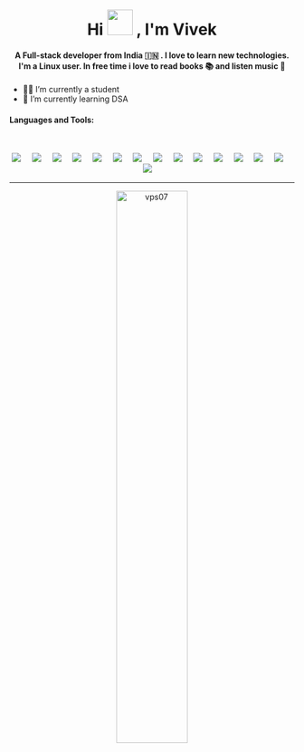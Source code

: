<h1 align="center">Hi <img src="https://media.tenor.com/SNL9_xhZl9oAAAAi/waving-hand-joypixels.gif" width="45px"/> , I'm Vivek</h1>
<h4 align="center">A Full-stack developer from India 🇮🇳 . I love to learn new technologies. I'm a Linux user. In free time i love to read books 📚 and listen music 🎵</h4>

- 👨‍🎓 I’m currently a student
- 🌱 I’m currently learning DSA
<!-- - 📫 How to reach me: ...
- 😄 Pronouns: ...
- ⚡ Fun fact: ...
--!>

<h4 align="left">Languages and Tools:</h4>
<br/>

<p align="center">
<img src="https://img.shields.io/badge/-HTML5-E34F26?style=for-the-badge&logo=html5&logoColor=white" />&nbsp;&nbsp;&nbsp;&nbsp;
<img src="https://img.shields.io/badge/-CSS3-1572B6?style=for-the-badge&logo=css3" />&nbsp;&nbsp;&nbsp;&nbsp;
<img src="https://img.shields.io/badge/-javascript-black?style=for-the-badge&logo=javascript" />&nbsp;&nbsp;&nbsp;&nbsp;
<img src="https://img.shields.io/badge/-typescript-black?style=for-the-badge&logo=typescript" />&nbsp;&nbsp;&nbsp;&nbsp;
<!-- <img src="https://img.shields.io/badge/-C++-224373?style=for-the-badge&logo=cplusplus" />&nbsp;&nbsp;&nbsp;&nbsp; --!>
<img src="https://img.shields.io/badge/-java-ec2025?style=for-the-badge&logo=java" />&nbsp;&nbsp;&nbsp;&nbsp;
<!-- <img src="https://img.shields.io/badge/-python-202020?style=for-the-badge&logo=python" />&nbsp;&nbsp;&nbsp;&nbsp; --!>
<img src="https://img.shields.io/badge/-tailwindcss-222945?style=for-the-badge&logo=tailwindcss" />&nbsp;&nbsp;&nbsp;&nbsp;
<!-- <img src="https://img.shields.io/badge/-Bootstrap-5f408a?style=for-the-badge&logo=bootstrap&logoColor=white" />&nbsp;&nbsp;&nbsp;&nbsp; --!>
<img src="https://img.shields.io/badge/-Reactjs-292c33?style=for-the-badge&logo=react" />&nbsp;&nbsp;&nbsp;&nbsp;
<img src="https://img.shields.io/badge/-Express-292c33?style=for-the-badge&logo=express" />&nbsp;&nbsp;&nbsp;&nbsp;
<img src="https://img.shields.io/badge/-Nodejs-404137?style=for-the-badge&logo=node.js" />&nbsp;&nbsp;&nbsp;&nbsp;
<img src="https://img.shields.io/badge/-MongoDB-292c33?style=for-the-badge&logo=mongodb" />&nbsp;&nbsp;&nbsp;&nbsp;
<img src="https://img.shields.io/badge/-MySQL-000000?style=for-the-badge&logo=mysql" />&nbsp;&nbsp;&nbsp;&nbsp;
<img src="https://img.shields.io/badge/-GitHub-181717?style=for-the-badge&logo=github" />&nbsp;&nbsp;&nbsp;&nbsp;
<img src="https://img.shields.io/badge/-Git-black?style=for-the-badge&logo=git" />&nbsp;&nbsp;&nbsp;&nbsp;
<img src="https://img.shields.io/badge/Editor-VSCode-blue?style=for-the-badge&logo=visual-studio-code&logoColor=white" />&nbsp;&nbsp;&nbsp;&nbsp;
<img src="https://img.shields.io/badge/-linux-black?style=for-the-badge&logo=linux" />&nbsp;&nbsp;&nbsp;&nbsp;
</p>

<hr/>

<p align="center"><img align="center" src="https://github-readme-stats.vercel.app/api?username=vps07&show_icons=true&theme=tokyonight&locale=en" alt="vps07" width="50%"/></p>
